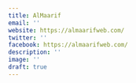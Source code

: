 ```yaml
---
title: AlMaarif
email: ''
website: https://almaarifweb.com/
twitter: ''
facebook: https://almaarifweb.com/
description: ''
image: ''
draft: true
---
```

